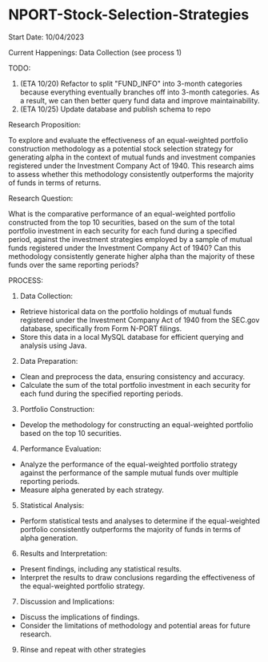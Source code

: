 # NPORT-Stock-Selection-Strategies

Start Date: 10/04/2023

Current Happenings: Data Collection (see process 1)

TODO:
1. (ETA 10/20) Refactor to split "FUND_INFO" into 3-month categories because everything eventually branches off into 3-month categories. As a result, we can then better query fund data and improve maintainability.
2. (ETA 10/25) Update database and publish schema to repo

Research Proposition:

To explore and evaluate the effectiveness of an equal-weighted portfolio construction methodology as a potential stock selection strategy for generating alpha in the context of mutual funds and investment companies registered under the Investment Company Act of 1940. This research aims to assess whether this methodology consistently outperforms the majority of funds in terms of returns.

Research Question:

What is the comparative performance of an equal-weighted portfolio constructed from the top 10 securities, based on the sum of the total portfolio investment in each security for each fund during a specified period, against the investment strategies employed by a sample of mutual funds registered under the Investment Company Act of 1940? Can this methodology consistently generate higher alpha than the majority of these funds over the same reporting periods?

PROCESS:

1. Data Collection:
  - Retrieve historical data on the portfolio holdings of mutual funds registered under the Investment Company Act of 1940 from the SEC.gov database, specifically from Form N-PORT filings.
  - Store this data in a local MySQL database for efficient querying and analysis using Java.

2. Data Preparation:
  - Clean and preprocess the data, ensuring consistency and accuracy.
  - Calculate the sum of the total portfolio investment in each security for each fund during the specified reporting periods.

3. Portfolio Construction:
  - Develop the methodology for constructing an equal-weighted portfolio based on the top 10 securities.

4. Performance Evaluation:
  - Analyze the performance of the equal-weighted portfolio strategy against the performance of the sample mutual funds over multiple reporting periods.
  - Measure alpha generated by each strategy.

5. Statistical Analysis:
  - Perform statistical tests and analyses to determine if the equal-weighted portfolio consistently outperforms the majority of funds in terms of alpha generation.

6. Results and Interpretation:
  - Present findings, including any statistical results.
  - Interpret the results to draw conclusions regarding the effectiveness of the equal-weighted portfolio strategy.
7. Discussion and Implications:
  - Discuss the implications of findings.
  - Consider the limitations of methodology and potential areas for future research.

9. Rinse and repeat with other strategies

